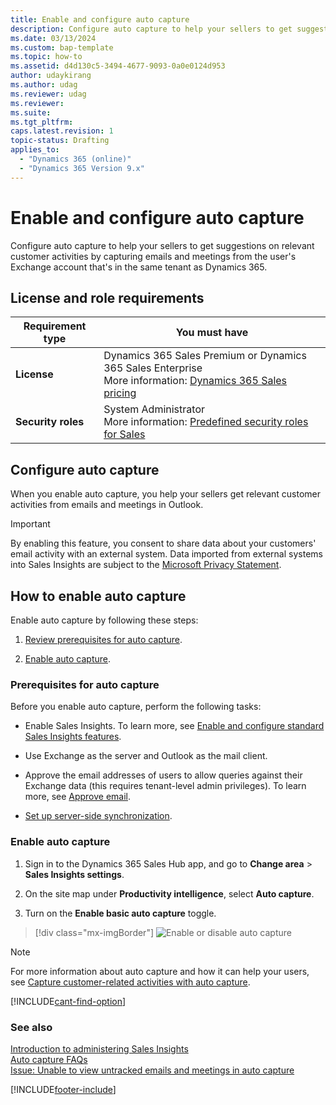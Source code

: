 ```yaml
---
title: Enable and configure auto capture
description: Configure auto capture to help your sellers to get suggestions on relevant customer activities by capturing emails and meetings from Outlook.
ms.date: 03/13/2024
ms.custom: bap-template
ms.topic: how-to
ms.assetid: d4d130c5-3494-4677-9093-0a0e0124d953
author: udaykirang
ms.author: udag
ms.reviewer: udag
ms.reviewer: 
ms.suite: 
ms.tgt_pltfrm: 
caps.latest.revision: 1
topic-status: Drafting
applies_to: 
  - "Dynamics 365 (online)"
  - "Dynamics 365 Version 9.x"
---
```


# Enable and configure auto capture 

Configure auto capture to help your sellers to get suggestions on relevant customer activities by capturing emails and meetings from the user's Exchange account that's in the same tenant as Dynamics 365.

## License and role requirements
| Requirement type | You must have |
|-----------------------|---------|
| **License** | Dynamics 365 Sales Premium or Dynamics 365 Sales Enterprise  <br>More information: [Dynamics 365 Sales pricing](https://dynamics.microsoft.com/sales/pricing/) |
| **Security roles** | System Administrator <br>  More information: [Predefined security roles for Sales](security-roles-for-sales.md)|


## Configure auto capture

When you enable auto capture, you help your sellers get relevant customer activities from emails and meetings in Outlook.

> [!IMPORTANT]
> By enabling this feature, you consent to share data about your customers' email activity with an external system. Data imported from external systems into Sales Insights are subject to the [Microsoft Privacy Statement](https://go.microsoft.com/fwlink/?linkid=2116778).


## How to enable auto capture

Enable auto capture by following these steps:

1.	[Review prerequisites for auto capture](#prerequisites-for-auto-capture).

2.	[Enable auto capture](#enable-auto-capture).

### Prerequisites for auto capture

Before you enable auto capture, perform the following tasks: 

-	Enable Sales Insights. To learn more, see [Enable and configure standard Sales Insights features](intro-admin-guide-sales-insights.md#enable-and-configure-standard-sales-insights-features).

- Use Exchange as the server and Outlook as the mail client. 
- Approve the email addresses of users to allow queries against their Exchange data (this requires tenant-level admin privileges). To learn more, see [Approve email](/dynamics365/customer-engagement/admin/connect-exchange-online#approve-email). 
-	[Set up server-side synchronization](/power-platform/admin/email-message-filtering-correlation).

### Enable auto capture

1.	Sign in to the Dynamics 365 Sales Hub app, and go to **Change area** > **Sales Insights settings**.

2.	On the site map under **Productivity intelligence**, select **Auto capture**. 

3.	Turn on the **Enable basic auto capture** toggle.

> [!div class="mx-imgBorder"]
> ![Enable or disable auto capture](media/si-admin-auto-capture-enable-disable.png "Enable or disable auto capture")

> [!NOTE]
> For more information about auto capture and how it can help your users, see [Capture customer-related activities with auto capture](auto-capture.md).


[!INCLUDE[cant-find-option](../includes/cant-find-option.md)]

### See also

[Introduction to administering Sales Insights](intro-admin-guide-sales-insights.md)  
[Auto capture FAQs](faqs-sales-insights.md#auto-capture)  
[Issue: Unable to view untracked emails and meetings in auto capture](/troubleshoot/dynamics-365/sales/troubleshoot-emails-issues#issue-unable-to-view-untracked-emails-and-meetings-in-auto-capture)  

[!INCLUDE[footer-include](../includes/footer-banner.md)]

